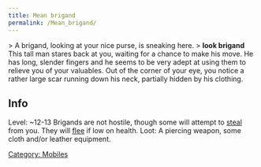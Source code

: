 ```yaml
---
title: Mean brigand
permalink: /Mean_brigand/
---
```


\> A brigand, looking at your nice purse, is sneaking here.
\> **look brigand**
This tall man stares back at you, waiting for a chance to make his
move.
He has long, slender fingers and he seems to be very adept at using
them
to relieve you of your valuables. Out of the corner of your eye, you
notice a rather large scar running down his neck, partially hidden by
his clothing.

## Info

Level: ~12-13
Brigands are not hostile, though some will attempt to
[steal](steal "wikilink") from you. They will [flee](flee "wikilink") if
low on health.
Loot: A piercing weapon, some cloth and/or leather equipment.

[Category: Mobiles](Category:_Mobiles "wikilink")